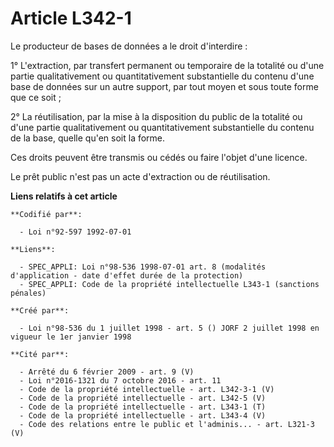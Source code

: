 # Article L342-1

Le producteur de bases de données a le droit d'interdire :

1° L'extraction, par transfert permanent ou temporaire de la totalité ou d'une partie qualitativement ou quantitativement
substantielle du contenu d'une base de données sur un autre support, par tout moyen et sous toute forme que ce soit ;

2° La réutilisation, par la mise à la disposition du public de la totalité ou d'une partie qualitativement ou
quantitativement substantielle du contenu de la base, quelle qu'en soit la forme.

Ces droits peuvent être transmis ou cédés ou faire l'objet d'une licence.

Le prêt public n'est pas un acte d'extraction ou de réutilisation.

**Liens relatifs à cet article**

	**Codifié par**:

	  - Loi n°92-597 1992-07-01

	**Liens**:

	  - SPEC_APPLI: Loi n°98-536 1998-07-01 art. 8 (modalités d'application - date d'effet durée de la protection)
	  - SPEC_APPLI: Code de la propriété intellectuelle L343-1 (sanctions pénales)

	**Créé par**:

	  - Loi n°98-536 du 1 juillet 1998 - art. 5 () JORF 2 juillet 1998 en vigueur le 1er janvier 1998

	**Cité par**:

	  - Arrêté du 6 février 2009 - art. 9 (V)
	  - Loi n°2016-1321 du 7 octobre 2016 - art. 11
	  - Code de la propriété intellectuelle - art. L342-3-1 (V)
	  - Code de la propriété intellectuelle - art. L342-5 (V)
	  - Code de la propriété intellectuelle - art. L343-1 (T)
	  - Code de la propriété intellectuelle - art. L343-4 (V)
	  - Code des relations entre le public et l'adminis... - art. L321-3 (V)
